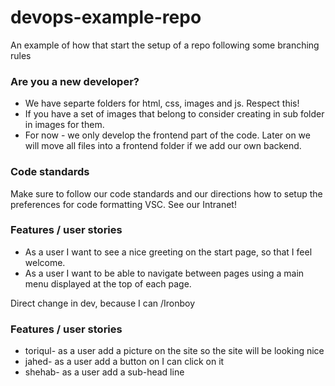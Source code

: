 # devops-example-repo
An example of how that start the setup of a repo following some branching rules

### Are you a new developer?

* We have separte folders for html, css, images and js. Respect this!
* If you have a set of images that belong to consider creating in sub folder in images for them.
* For now - we only develop the frontend part of the code. Later on we will move all files into a frontend folder if we add our own backend.

### Code standards
Make sure to follow our code standards and our directions how to setup the preferences for code formatting VSC. See our Intranet!

### Features / user stories
* As a user I want to see a nice greeting on the start page, so that I feel welcome.
* As a user I want to be able to navigate between pages using a main menu displayed at the top of each page.

Direct change in dev, because I can /Ironboy

### Features / user stories
* toriqul- as a user add a picture on the site so the site will be looking nice
* jahed- as a user add a button on I can click on it
* shehab- as a user add a sub-head line 
